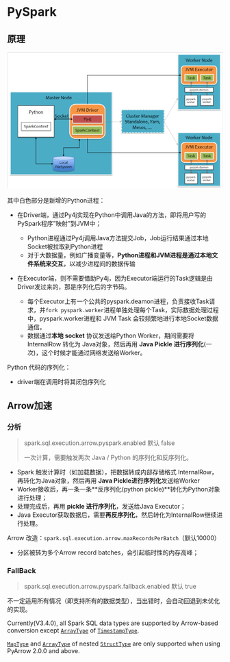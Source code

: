 # PySpark

## 原理

<img src="./pics/pyspark_arch.png" alt="img" style="zoom: 75%;" />

其中白色部分是新增的Python进程：

- 在Driver端，通过Py4j实现在Python中调用Java的方法，即将用户写的PySpark程序”映射”到JVM中；
  - Python进程通过Py4j调用Java方法提交Job，Job运行结果通过本地Socket被拉取到Python进程
  - 对于大数据量，例如广播变量等，**Python进程和JVM进程是通过本地文件系统来交互**，以减少进程间的数据传输

- 在Executor端，则不需要借助Py4j，因为Executor端运行的Task逻辑是由Driver发过来的，那是序列化后的字节码。
  - 每个Executor上有一个公共的pyspark.deamon进程，负责接收Task请求，并`fork pyspark.worker`进程单独处理每个Task，实际数据处理过程中，pyspark.worker进程和 JVM Task 会较频繁地进行本地Socket数据通信。
  - 数据通过**本地 socket** 协议发送给Python Worker，期间需要将 InternalRow 转化为 Java对象，然后再用 **Java Pickle 进行序列化**(一次)，这个时候才能通过网络发送给Worker。

Python 代码的序列化：

- driver端在调用时将其闭包序列化

## Arrow加速

### 分析

> spark.sql.execution.arrow.pyspark.enabled	默认 false
>
> 一次计算，需要触发两次 Java / Python 的序列化和反序列化。

- Spark 触发计算时（如加载数据），把数据转成内部存储格式 InternalRow，再转化为Java对象，然后再用 **Java Pickle进行序列化**发送给Worker
- Worker接收后，再一条一条**反序列化(python pickle)**转化为Python对象进行处理；
- 处理完成后，再用 **pickle 进行序列化**，发送给Java Executor；
- Java Executor获取数据后，需要**再反序列化**，然后转化为InternalRow继续进行处理。



Arrow 改造：`spark.sql.execution.arrow.maxRecordsPerBatch`（默认10000）

- 分区被转为多个Arrow record batches，会引起临时性的内存高峰；



### FallBack

> spark.sql.execution.arrow.pyspark.fallback.enabled 默认 true

不一定适用所有情况（即支持所有的数据类型），当出错时，会自动回退到未优化的实现。

Currently(V3.4.0), all Spark SQL data types are supported by Arrow-based conversion except [`ArrayType`](https://spark.apache.org/docs/latest/api/python/reference/pyspark.sql/api/pyspark.sql.types.ArrayType.html#pyspark.sql.types.ArrayType) of [`TimestampType`](https://spark.apache.org/docs/latest/api/python/reference/pyspark.sql/api/pyspark.sql.types.TimestampType.html#pyspark.sql.types.TimestampType). 

[`MapType`](https://spark.apache.org/docs/latest/api/python/reference/pyspark.sql/api/pyspark.sql.types.MapType.html#pyspark.sql.types.MapType) and [`ArrayType`](https://spark.apache.org/docs/latest/api/python/reference/pyspark.sql/api/pyspark.sql.types.ArrayType.html#pyspark.sql.types.ArrayType) of nested [`StructType`](https://spark.apache.org/docs/latest/api/python/reference/pyspark.sql/api/pyspark.sql.types.StructType.html#pyspark.sql.types.StructType) are only supported when using PyArrow 2.0.0 and above.
